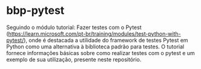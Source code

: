 # bbp-pytest

Seguindo o módulo tutorial: Fazer testes com o Pytest (https://learn.microsoft.com/pt-br/training/modules/test-python-with-pytest/), onde é destacada a utilidade do framework de testes Pytest em Python como uma alternativa à biblioteca padrão para testes. O tutorial fornece informações básicas sobre como realizar testes com o pytest e um exemplo de sua utilização, presente neste repositório.
